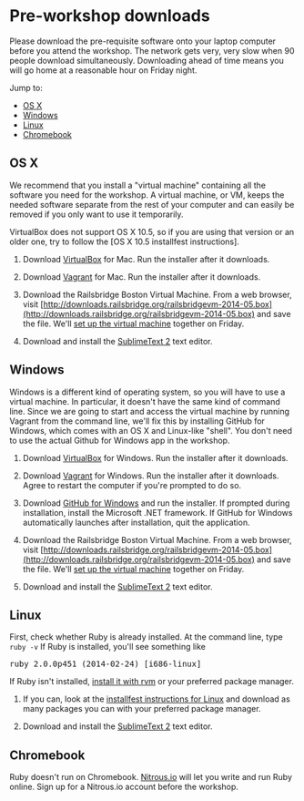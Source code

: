 # Pre-workshop downloads

Please download the pre-requisite software onto your laptop computer before you attend the workshop. 
The network gets very, very slow when 90 people download simultaneously.  Downloading ahead of time means you will go home at a reasonable hour on Friday night.

Jump to:

* [OS X](#osx)
* [Windows](#windows)
* [Linux](#linux)
* [Chromebook](#chromebook)


## <a name="osx">OS X</a>

We recommend that you install a "virtual machine" containing all the software you need for the workshop. A virtual machine, or VM, keeps the needed software separate from the rest of your computer and can easily be removed if you only want to use it temporarily.

VirtualBox does not support OS X 10.5, so if you are using that version or an older one, try to follow the [OS X 10.5 installfest instructions].

1. Download [VirtualBox](http://download.virtualbox.org/virtualbox/4.3.10/VirtualBox-4.3.10-93012-OSX.dmg) for Mac. Run the installer after it downloads.

2. Download [Vagrant](https://dl.bintray.com/mitchellh/vagrant/vagrant_1.6.1.dmg) for Mac. Run the installer after it downloads.

3. Download the Railsbridge Boston Virtual Machine.  From a web browser, visit [http://downloads.railsbridge.org/railsbridgevm-2014-05.box](http://downloads.railsbridge.org/railsbridgevm-2014-05.box) and save the file.   We'll [set up the virtual machine](/installfest/vm_setup) together on Friday. 

4. Download and install the [SublimeText 2](http://www.sublimetext.com/2) text editor.

## <a name="windows">Windows</a>

Windows is a different kind of operating system, so you will have to use a virtual machine. In particular, it doesn't have the same kind of command line. Since we are going to start and access the virtual machine by running Vagrant from the command line, we'll fix this by installing GitHub for Windows, which comes with an OS X and Linux-like "shell". You don't need to use the actual Github for Windows app in the workshop.

1. Download [VirtualBox](http://download.virtualbox.org/virtualbox/4.3.10/VirtualBox-4.3.10-93012-Win.exe) for Windows. Run the installer after it downloads.

2. Download [Vagrant](https://dl.bintray.com/mitchellh/vagrant/vagrant_1.6.1.msi) for Windows. Run the installer after it downloads. Agree to restart the computer if you're prompted to do so.

3. Download [GitHub for Windows](http://windows.github.com/) and run the installer. If prompted during installation, install the Microsoft .NET framework. If GitHub for Windows automatically launches after installation, quit the application.

4. Download the Railsbridge Boston Virtual Machine.  From a web browser, visit [http://downloads.railsbridge.org/railsbridgevm-2014-05.box](http://downloads.railsbridge.org/railsbridgevm-2014-05.box) and save the file.   We'll [set up the virtual machine](/installfest/vm_setup) together on Friday. 

5. Download and install the [SublimeText 2](http://www.sublimetext.com/2) text editor.


## <a name="linux">Linux</a>

First, check whether Ruby is already installed.  At the command line, type
`ruby -v`
If Ruby is installed, you'll see something like
<pre>ruby 2.0.0p451 (2014-02-24) [i686-linux]</pre>

If Ruby isn't installed, [install it with rvm](https://www.ruby-lang.org/en/installation) or your preferred package manager.

1. If you can, look at the [installfest instructions for Linux](/installfest/install/linux) and download as many packages you can with your preferred package manager.

2. Download and install the [SublimeText 2](http://www.sublimetext.com/2) text editor.


## <a name="chromebook">Chromebook</a>
Ruby doesn't run on Chromebook.  [Nitrous.io](http://nitrous.io) will let you write and run Ruby online.  Sign up for a Nitrous.io account before the workshop. 
